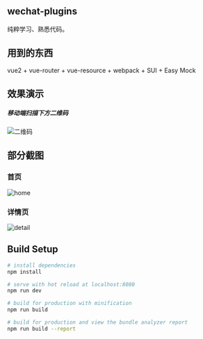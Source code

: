 ## wechat-plugins
纯粹学习、熟悉代码。

## 用到的东西
vue2 + vue-router + vue-resource + webpack + SUI + Easy Mock


## 效果演示
##### 移动端扫描下方二维码
![二维码](http://i2.tiimg.com/1949/af5553f09e2b793e.png)

## 部分截图
### 首页
![home](http://i2.tiimg.com/1949/8f2c583047693f9a.png)

### 详情页
![detail](http://i2.tiimg.com/1949/29beef23f928b5fa.png)

## Build Setup
``` bash
# install dependencies
npm install

# serve with hot reload at localhost:8080
npm run dev

# build for production with minification
npm run build

# build for production and view the bundle analyzer report
npm run build --report
```
